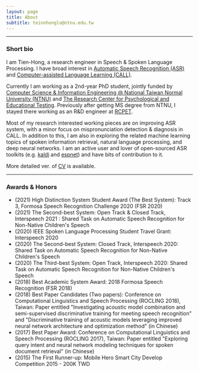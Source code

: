 ```yaml
---
layout: page
title: About
subtitle: teinnhonglo@ntnu.edu.tw
---
```


-------------------
### Short bio
I am Tien-Hong, a research engineer in Speech & Spoken Language Processing. I have broad interest in [Automatic Speech Recognition (ASR)](https://en.wikipedia.org/wiki/Speech_recognition) and [Computer-assisted Language Learning (CALL)](https://en.wikipedia.org/wiki/Computer-assisted_language_learning).

Currently I am working as a 2nd-year PhD student, jointly funded by [Computer Science & Information Engineering @ National Taiwan Normal University (NTNU)](https://www.csie.ntnu.edu.tw/) and [The Research Center for Psychological and Educational Testing](https://www.rcpet.ntnu.edu.tw/). Previously after getting MS degree from NTNU, I stayed there working as an R&D engineer at [RCPET](https://www.rcpet.ntnu.edu.tw/).

Most of my research interested working pieces are on improving ASR system, with a minor focus on mispronunciation detection & diagnosis in CALL. In addition to this, I am also in exploring the related machine learning topics of spoken information retrieval, natural language processing, and deep neural networks. I am an active user and lover of open-sourced ASR toolkits (e.g. [kaldi](http://kaldi-asr.org) and [espnet](https://espnet.github.io/espnet)) and have bits of contribution to it.

More detailed ver. of [CV](https://drive.google.com/file/d/1bWguMtohTvcIdl1y_ii-H-rU7VOmXiuj/view) is available.

-------------------
### Awards & Honors
* (2021) High Distinction System Student Award (The Best System): Track 3, Formosa Speech Recognition Challenge 2020 (FSR 2020)
* (2021) The Second-best System: Open Track & Closed Track, Interspeech 2021 : Shared Task on Automatic Speech Recognition for Non-Native Children's Speech
* (2020) IEEE Spoken Language Processing Student Travel Grant: Interspeech 2020
* (2020) The Second-best System: Closed Track, Interspeech 2020: Shared Task on Automatic Speech Recognition for Non-Native Children's Speech
* (2020) The Third-best System: Open Track, Interspeech 2020: Shared Task on Automatic Speech Recognition for Non-Native Children's Speech
* (2018) Best Academic System Award: 2018 Formosa Speech Recognition (FSR 2018)
* (2018) Best Paper Candidates (Two papers): Conference on Computational Linguistics and Speech Processing (ROCLING 2018), Taiwan: Paper entitled "Investigating acoustic model combination and semi-supervised discriminative training for meeting speech recognition" and "Discriminative training of acoustic models leveraging improved neural network architecture and optimization method" (in Chinese)
* (2017) Best Paper Award: Conference on Computational Linguistics and Speech Processing (ROCLING 2017), Taiwan: Paper entitled "Exploring query intent and neural network modeling techniques for spoken document retrieval" (in Chinese)
* (2015) The First Runner-up: Mobile Hero Smart City Develop Competition 2015 - 200K TWD
